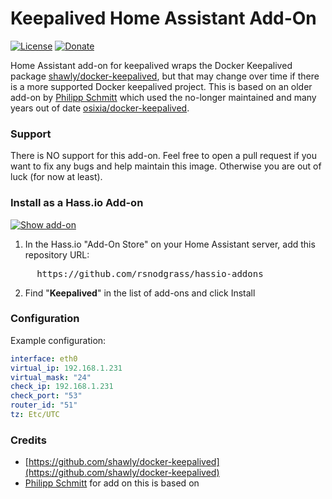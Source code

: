 # Keepalived Home Assistant Add-On

[![License](https://img.shields.io/badge/License-Apache%202.0-blue.svg)](https://opensource.org/licenses/Apache-2.0)
[![Donate](https://img.shields.io/badge/Donate-PayPal-green.svg)](https://www.paypal.com/cgi-bin/webscr?cmd=_donations&business=WREP29UDAMB6G)

Home Assistant add-on for keepalived wraps the Docker Keepalived package [shawly/docker-keepalived](https://github.com/shawly/docker-keepalived), but that may change over time if there is a more supported Docker keepalived project. This is based on an older add-on by [Philipp Schmitt](https://github.com/pschmitt/home-assistant-addons) which used the no-longer maintained and many years out of date [osixia/docker-keepalived](https://github.com/osixia/docker-keepalived).

### Support

There is NO support for this add-on. Feel free to open a pull request if you want to fix any bugs and help maintain this image. Otherwise you are out of luck (for now at least).

### Install as a Hass.io Add-on

[![Show add-on](https://my.home-assistant.io/badges/supervisor_addon.svg)](https://my.home-assistant.io/redirect/supervisor_addon/?addon=f14f1480_keepalived&repository_url=https%3A%2F%2Fgithub.com%2Frsnodgrass%2Fhassio-addons)

1. In the Hass.io "Add-On Store" on your Home Assistant server, add this repository URL:
<pre>
     https://github.com/rsnodgrass/hassio-addons
</pre>

2. Find "__Keepalived__" in the list of add-ons and click Install


### Configuration

Example configuration:

```yaml
interface: eth0
virtual_ip: 192.168.1.231
virtual_mask: "24"
check_ip: 192.168.1.231
check_port: "53"
router_id: "51"
tz: Etc/UTC
```

### Credits

* [https://github.com/shawly/docker-keepalived](https://github.com/shawly/docker-keepalived)
* [Philipp Schmitt](https://github.com/pschmitt/home-assistant-addons) for add on this is based on
